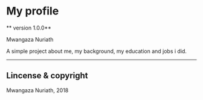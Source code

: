 # My profile

** version 1.0.0**

 Mwangaza Nuriath

 A simple project about me, my background, my education and jobs i did.

 ---

 ## Lincense & copyright


 Mwangaza Nuriath, 2018
  


  